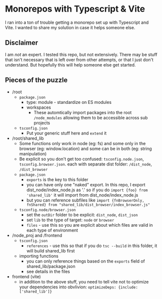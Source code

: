 # Monorepos with Typescript & Vite

I ran into a ton of trouble getting a monorepo set up with Typescript and Vite.
I wanted to share my solution in case it helps someone else.

## Disclaimer

I am _not_ an expert. I tested this repo, but not extensively. There may be stuff that isn't necessary that is left over from other attempts, or that I just don't understand. But hopefully this will help someone else get started.

## Pieces of the puzzle

- /root
  - `package.json`
    - type: module - standardize on ES modules
    - workspaces
      - These automtically import packages into the root `/node_modules`
        allowing them to be accessible across sub projects
  - `tsconfig.json`
    - Put your generic stuff here and `extend` it
- /root/shared_lib
  - Some functions only work in node (eg: fs) and some only in the browser (eg: window.location) and some can be in both (eg: string manipulation)
  - Be explicit so you don't get too confused: `tsconfig.node.json`, `tsconfig.browser.json`. each with separate dist folder: `/dist_node`, `/dist_browser`
  - `package.json`
    - `exports` is the key to this folder
    - you can have only one "naked" export. In this repo, I export dist_node/index_node.js as '.' so if you do `import {foo} from 'shared_lib'` it will import from dist_node/index_node.js
    - but you can reference subfiles like `import {fnBrowserOnly, fnShared} from "shared_lib/dist_browser/index_browser.js"`
  - `tsconfig.node/browser.json`
    - set the `outDir` folder to be explicit: `dist_node`, `dist_json`
    - set `lib` to the type of target: `node` or `browser`
    - `files` - use this so you are explicit about which files are valid in each type of environment
- /node_proj and /frontend
  - `tsconfig.json`
    - `references` - use this so that if you do `tsc --build` in this folder, it will build shared_lib first
  - importing functions
    - you can only reference things based on the `exports` field of shared_lib/package.json
    - see details in the files
- frontend (vite)
  - in addition to the above stuff, you need to tell vite not to optimize your dependencies into obvlivion: `optimizeDeps: {include: ['shared_lib']}`
